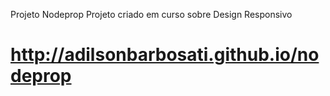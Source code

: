 Projeto Nodeprop 
  Projeto criado em curso sobre Design Responsivo
  
# http://adilsonbarbosati.github.io/nodeprop
